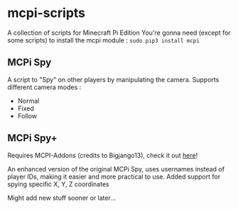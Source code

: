 # mcpi-scripts
A collection of scripts for Minecraft Pi Edition
You're gonna need (except for some scripts) to install the mcpi module :
`sudo pip3 install mcpi`

## MCPi Spy
A script to "Spy" on other players by manipulating the camera.
Supports different camera modes :
- Normal
- Fixed
- Follow

## MCPi Spy+
Requires MCPI-Addons (credits to Bigjango13), check it out [here](https://github.com/Bigjango13/MCPI-Addons)!


An enhanced version of the original MCPi Spy, uses usernames instead of player IDs,
making it easier and more practical to use.
Added support for spying specific X, Y, Z coordinates


Might add new stuff sooner or later...
